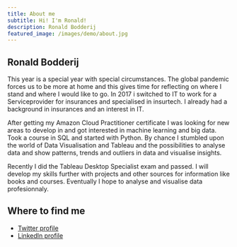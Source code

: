 ```yaml
---
title: About me
subtitle: Hi! I'm Ronald!
description: Ronald Bodderij
featured_image: /images/demo/about.jpg
---
```


## Ronald Bodderij

This year is a special year with special circumstances. The global pandemic forces us to be more at home and this gives time for reflecting on where I stand and where I would like to go. In 2017 i switched to IT to work for a Serviceprovider for insurances and specialised in insurtech. I already had a background in insurances and an interest in IT. 

After getting my Amazon Cloud Practitioner certificate I was looking for new areas to develop in and got interested in machine learning and big data. Took a course in SQL and started with Python. By chance I stumbled upon the world of Data Visualisation and Tableau and the possibilities to analyse data and show patterns, trends and outliers in data and visualise insights. 

Recently I did the Tableau Desktop Specialist exam and passed. I will develop my skills further with projects and other sources for information like books and courses. Eventually I hope to analyse and visualise data profesionnaly. 

## Where to find me

- <a href="https://twitter.com/ronaldlikesdata">Twitter profile</a>
- <a href="https://www.linkedin.com/in/rdbodderij">LinkedIn profile</a>

